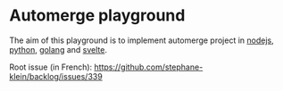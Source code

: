 # Automerge playground

The aim of this playground is to implement automerge project in [nodejs](https://www.npmjs.com/package/@automerge/automerge), [python](https://github.com/automerge/automerge-py), [golang](https://github.com/automerge/automerge-go) and [svelte](https://github.com/onsetsoftware/automerge-svelte).

Root issue (in French): https://github.com/stephane-klein/backlog/issues/339

